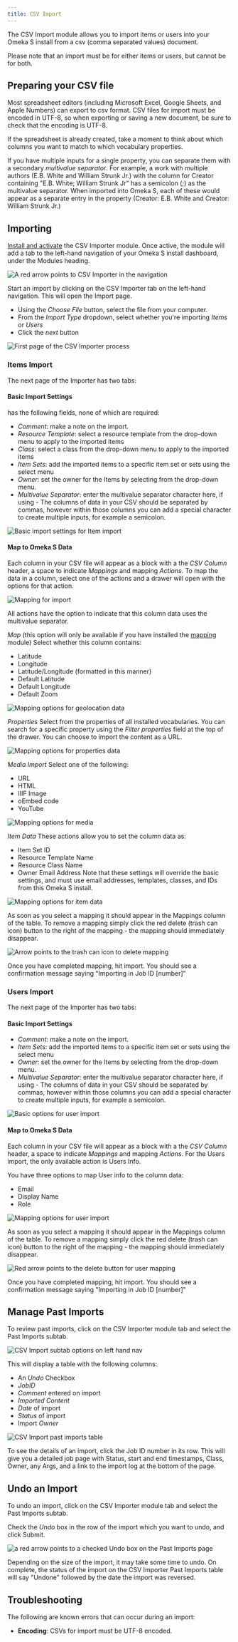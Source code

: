 ```yaml
---
title: CSV Import
---
```

The CSV Import module allows you to import items or users into your Omeka S install from a csv (comma separated values) document. 

Please note that an import must be for either items or users, but cannot be for both.

Preparing your CSV file
-----------------------
Most spreadsheet editors (including Microsoft Excel, Google Sheets, and Apple Numbers) can export to csv format. CSV files for import must be encoded in UTF-8, so when exporting or saving a new document, be sure to check that the encoding is UTF-8.

If the spreadsheet is already created, take a moment to think about which columns you want to match to which vocabulary properties. 

If you have multiple inputs for a single property, you can separate them with a secondary *multivalue separator*. For example, a work with multiple authors (E.B. White and William Strunk Jr.) with the column for Creator containing "E.B. White; William Strunk Jr" has a semicolon (;) as the multivalue separator. When imported into Omeka S, each of these would appear as a separate entry in the property (Creator: E.B. White and Creator: William Strunk Jr.)

Importing
---------
[Install and activate](../modules/modules.md#installing-modules) the CSV Importer module. Once active, the module will add a tab to the left-hand navigation of your Omeka S install dashboard, under the Modules heading. 

![A red arrow points to CSV Importer in the navigation](../modules/modulesfiles/csvimport_nav.png)

Start an import by clicking on the CSV Importer tab on the left-hand navigation. This will open the Import page. 
- Using the *Choose File* button, select the file from your computer. 
- From the *Import Type* dropdown, select whether you're importing *Items* or *Users*
- Click the *next* button

![First page of the CSV Importer process](../modules/modulesfiles/csvimport_choosefile.png)

### Items Import
The next page of the Importer has two tabs:  
#### Basic Import Settings
has the following fields, none of which are required: 
- *Comment*: make a note on the import.
- *Resource Template*: select a resource template from the drop-down menu to apply to the imported items
- *Class*: select a class from the drop-down menu to apply to the imported items
- *Item Sets*: add the imported items to a specific item set or sets using the select menu
- *Owner*: set the owner for the Items by selecting  from the drop-down menu.
- *Multivalue Separator*: enter the multivalue separator character here, if using
      - The columns of data in your CSV should be separated by commas, however within those columns you can add a special character to create multiple inputs, for example a semicolon.

![Basic import settings for Item import](../modules/modulesfiles/csvimport_itemsbasic.png)

#### Map to Omeka S Data
Each column in your CSV file will appear as a block with a the *CSV Column* header, a space to indicate *Mappings* and mapping *Actions*. To map the data in a column, select one of the actions and a drawer will open with the options for that action.

![Mapping for import](../modules/modulesfiles/csvimport_itemsmap.png)

All actions have the option to indicate that this column data uses the multivalue separator.

*Map* (this option will only be available if you have installed the [mapping](../modules/mapping.md) module)
Select whether this column contains: 
- Latitude
- Longitude
- Latitude/Longitude (formatted in this manner)
- Default Latitude
- Default Longitude
- Default Zoom

![Mapping options for geolocation data](../modules/modulesfiles/csvimport_itemsgeo.png)

*Properties* 
Select from the properties of all installed vocabularies. You can search for a specific property using the *Filter properties* field at the top of the drawer. 
You can choose to import the content as a URL.

![Mapping options for properties data](../modules/modulesfiles/csvimport_iproperties.png)

*Media Import*
Select one of the following:
- URL
- HTML
- IIIF Image
- oEmbed code
- YouTube

![Mapping options for media](../modules/modulesfiles/csvimport_imedia.png)

*Item Data*
These actions allow you to set the column data as:
- Item Set ID
- Resource Template Name
- Resource Class Name
- Owner Email Address
Note that these settings will override the basic settings, and must use email addresses, templates, classes, and IDs from this Omeka S install. 

![Mapping options for item data](../modules/modulesfiles/csvimport_itemdata.png)

As soon as you select a mapping it should appear in the Mappings column of the table. To remove a mapping simply click the red delete (trash can icon) button to the right of the mapping - the mapping should immediately disappear.

![Arrow points to the trash can icon to delete mapping](../modules/modulesfiles/csvimport_itemdelete.png)

Once you have completed mapping, hit import. You should see a confirmation message saying "Importing in Job ID [number]"

### Users Import
The next page of the Importer has two tabs: 

#### Basic Import Settings
- *Comment*: make a note on the import.
- *Item Sets*: add the imported items to a specific item set or sets using the select menu
- *Owner*: set the owner for the Items by selecting  from the drop-down menu.
- *Multivalue Separator*: enter the multivalue separator character here, if using
      - The columns of data in your CSV should be separated by commas, however within those columns you can add a special character to create multiple inputs, for example a semicolon.

![Basic options for user import](../modules/modulesfiles/csvimport_userbasic.png)

#### Map to Omeka S Data
Each column in your CSV file will appear as a block with a the *CSV Column* header, a space to indicate *Mappings* and mapping *Actions*. For the Users import, the only available action is Users Info.

You have three options to map User info to the column data:
- Email
- Display Name
- Role

![Mapping options for user import](../modules/modulesfiles/csvimport_usermap.png)

As soon as you select a mapping it should appear in the Mappings column of the table. To remove a mapping simply click the red delete (trash can icon) button to the right of the mapping - the mapping should immediately disappear.

![Red arrow points to the delete button for user mapping](../modules/modulesfiles/csvimport_userdelete.png)

Once you have completed mapping, hit import. You should see a confirmation message saying "Importing in Job ID [number]"

Manage Past Imports
--------------------------------------
To review past imports, click on the CSV Importer module tab and select the Past Imports subtab. 

![CSV Import subtab options on left hand nav](../modules/modulesfiles/csvimport_pastimportsnav.png)

This will display a table with the following columns:
- An *Undo* Checkbox
- *JobID*
- *Comment* entered on import
- *Imported Content*
- *Date* of import
- *Status* of import
- Import *Owner*

![CSV Import past imports table](../modules/modulesfiles/pastImportTable.png)

To see the details of an import, click the Job ID number in its row. This will give you a detailed job page with Status, start and end timestamps, Class, Owner, any Args, and a link to the import log at the bottom of the page. 

Undo an Import
------------------------
To undo an import, click on the CSV Importer module tab and select the Past Imports subtab. 

Check the *Undo* box in the row of the import which you want to undo, and click Submit.

![a red arrow points to a checked Undo box on the Past Imports page](../modules/modulesfiles/csvimport_undo.png)

Depending on the size of the import, it may take some time to undo. On complete, the status of the import on the CSV Importer Past Imports table will say "Undone" followed by the date the import was reversed. 

Troubleshooting
---------------------
The following are known errors that can occur during an import:  
- **Encoding**: CSVs for import must be UTF-8 encoded. 
